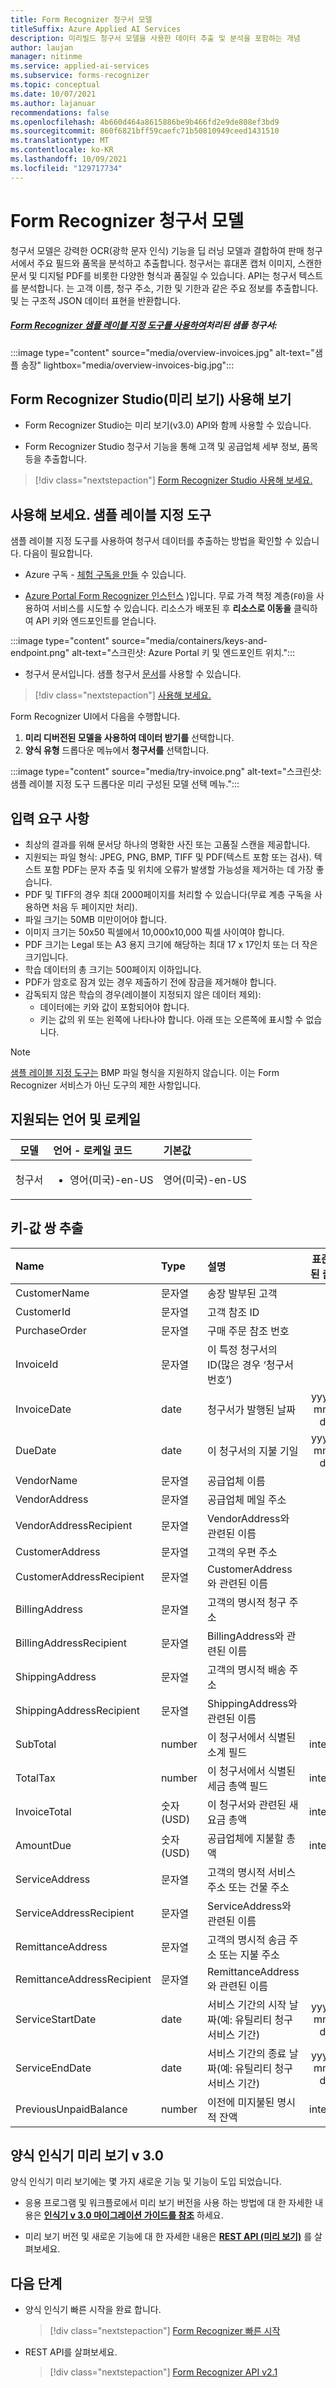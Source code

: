 ```yaml
---
title: Form Recognizer 청구서 모델
titleSuffix: Azure Applied AI Services
description: 미리빌드 청구서 모델을 사용한 데이터 추출 및 분석을 포함하는 개념
author: laujan
manager: nitinme
ms.service: applied-ai-services
ms.subservice: forms-recognizer
ms.topic: conceptual
ms.date: 10/07/2021
ms.author: lajanuar
recommendations: false
ms.openlocfilehash: 4b660d464a8615886be9b466fd2e9de808ef3bd9
ms.sourcegitcommit: 860f6821bff59caefc71b50810949ceed1431510
ms.translationtype: MT
ms.contentlocale: ko-KR
ms.lasthandoff: 10/09/2021
ms.locfileid: "129717734"
---
```

<!-- markdownlint-disable MD033 -->

# <a name="form-recognizer-invoice-model"></a>Form Recognizer 청구서 모델

 청구서 모델은 강력한 OCR(광학 문자 인식) 기능을 딥 러닝 모델과 결합하여 판매 청구서에서 주요 필드와 품목을 분석하고 추출합니다.  청구서는 휴대폰 캡처 이미지, 스캔한 문서 및 디지털 PDF를 비롯한 다양한 형식과 품질일 수 있습니다. API는 청구서 텍스트를 분석합니다. 는 고객 이름, 청구 주소, 기한 및 기한과 같은 주요 정보를 추출합니다. 및 는 구조적 JSON 데이터 표현을 반환합니다.

##### <a name="sample-invoice-processed-with-form-recognizer-sample-labeling-tool"></a>[Form Recognizer 샘플 레이블 지정 도구를 사용하여](https://fott-2-1.azurewebsites.net/)처리된 샘플 청구서:

:::image type="content" source="media/overview-invoices.jpg" alt-text="샘플 송장" lightbox="media/overview-invoices-big.jpg":::

## <a name="try-form-recognizer-studio-preview"></a>Form Recognizer Studio(미리 보기) 사용해 보기

* Form Recognizer Studio는 미리 보기(v3.0) API와 함께 사용할 수 있습니다.

* Form Recognizer Studio 청구서 기능을 통해 고객 및 공급업체 세부 정보, 품목 등을 추출합니다.

> [!div class="nextstepaction"]
> [Form Recognizer Studio 사용해 보세요.](https://formrecognizer.appliedai.azure.com/studio/prebuilt?formType=invoice)

## <a name="try-it-sample-labeling-tool"></a>사용해 보세요. 샘플 레이블 지정 도구

샘플 레이블 지정 도구를 사용하여 청구서 데이터를 추출하는 방법을 확인할 수 있습니다. 다음이 필요합니다.

* Azure 구독 - [체험 구독을 만들](https://azure.microsoft.com/free/cognitive-services/) 수 있습니다.

* [Azure Portal Form Recognizer 인스턴스](https://ms.portal.azure.com/#create/Microsoft.CognitiveServicesFormRecognizer) )입니다. 무료 가격 책정 계층(`F0`)을 사용하여 서비스를 시도할 수 있습니다. 리소스가 배포된 후 **리소스로 이동을** 클릭하여 API 키와 엔드포인트를 얻습니다.

 :::image type="content" source="media/containers/keys-and-endpoint.png" alt-text="스크린샷: Azure Portal 키 및 엔드포인트 위치.":::

* 청구서 문서입니다. 샘플 청구서 [문서](https://raw.githubusercontent.com/Azure-Samples/cognitive-services-REST-api-samples/master/curl/form-recognizer/sample-invoice.pdf)를 사용할 수 있습니다.

> [!div class="nextstepaction"]
  > [사용해 보세요.](https://fott-2-1.azurewebsites.net/prebuilts-analyze)

  Form Recognizer UI에서 다음을 수행합니다.

  1. **미리 디버전된 모델을 사용하여 데이터 받기를** 선택합니다.
  1. **양식 유형** 드롭다운 메뉴에서 **청구서를** 선택합니다.

  :::image type="content" source="media/try-invoice.png" alt-text="스크린샷: 샘플 레이블 지정 도구 드롭다운 미리 구성된 모델 선택 메뉴.":::

## <a name="input-requirements"></a>입력 요구 사항

* 최상의 결과를 위해 문서당 하나의 명확한 사진 또는 고품질 스캔을 제공합니다.
* 지원되는 파일 형식: JPEG, PNG, BMP, TIFF 및 PDF(텍스트 포함 또는 검사). 텍스트 포함 PDF는 문자 추출 및 위치에 오류가 발생할 가능성을 제거하는 데 가장 좋습니다.
* PDF 및 TIFF의 경우 최대 2000페이지를 처리할 수 있습니다(무료 계층 구독을 사용하면 처음 두 페이지만 처리).
* 파일 크기는 50MB 미만이어야 합니다.
* 이미지 크기는 50x50 픽셀에서 10,000x10,000 픽셀 사이여야 합니다.
* PDF 크기는 Legal 또는 A3 용지 크기에 해당하는 최대 17 x 17인치 또는 더 작은 크기입니다.
* 학습 데이터의 총 크기는 500페이지 이하입니다.
* PDF가 암호로 잠겨 있는 경우 제출하기 전에 잠금을 제거해야 합니다.
* 감독되지 않은 학습의 경우(레이블이 지정되지 않은 데이터 제외):
  * 데이터에는 키와 값이 포함되어야 합니다.
  * 키는 값의 위 또는 왼쪽에 나타나야 합니다. 아래 또는 오른쪽에 표시할 수 없습니다.

> [!NOTE]
> [샘플 레이블 지정 도구는](https://fott-2-1.azurewebsites.net/) BMP 파일 형식을 지원하지 않습니다. 이는 Form Recognizer 서비스가 아닌 도구의 제한 사항입니다.

## <a name="supported-languages-and-locales"></a>지원되는 언어 및 로케일

| 모델 | 언어 - 로케일 코드 | 기본값 |
|--------|:----------------------|:---------|
|청구서| <ul><li>영어(미국)-en-US</li></ul>| 영어(미국)-en-US|

## <a name="key-value-pair-extraction"></a>키-값 쌍 추출

|Name| Type | 설명 | 표준화된 출력 |
|:-----|:----|:----|:---:|
| CustomerName | 문자열 | 송장 발부된 고객| |
| CustomerId | 문자열 | 고객 참조 ID | |
| PurchaseOrder | 문자열 | 구매 주문 참조 번호 | |
| InvoiceId | 문자열 | 이 특정 청구서의 ID(많은 경우 ‘청구서 번호’) | |
| InvoiceDate | date | 청구서가 발행된 날짜 | yyyy-mm-dd|
| DueDate | date | 이 청구서의 지불 기일 | yyyy-mm-dd|
| VendorName | 문자열 | 공급업체 이름 |  |
| VendorAddress | 문자열 |  공급업체 메일 주소|  |
| VendorAddressRecipient | 문자열 | VendorAddress와 관련된 이름 |  |
| CustomerAddress | 문자열 | 고객의 우편 주소 | |
| CustomerAddressRecipient | 문자열 | CustomerAddress와 관련된 이름 | |
| BillingAddress | 문자열 | 고객의 명시적 청구 주소 |  |
| BillingAddressRecipient | 문자열 | BillingAddress와 관련된 이름 | |
| ShippingAddress | 문자열 | 고객의 명시적 배송 주소 | |
| ShippingAddressRecipient | 문자열 | ShippingAddress와 관련된 이름 |  |
| SubTotal | number | 이 청구서에서 식별된 소계 필드 | integer |
| TotalTax | number | 이 청구서에서 식별된 세금 총액 필드 | integer |
| InvoiceTotal | 숫자 (USD) | 이 청구서와 관련된 새 요금 총액 | integer |
| AmountDue |  숫자 (USD) | 공급업체에 지불할 총액 | integer |
| ServiceAddress | 문자열 | 고객의 명시적 서비스 주소 또는 건물 주소 | |
| ServiceAddressRecipient | 문자열 | ServiceAddress와 관련된 이름 |  |
| RemittanceAddress | 문자열 | 고객의 명시적 송금 주소 또는 지불 주소 |   |
| RemittanceAddressRecipient | 문자열 | RemittanceAddress와 관련된 이름 |  |
| ServiceStartDate | date | 서비스 기간의 시작 날짜(예: 유틸리티 청구 서비스 기간) | yyyy-mm-dd |
| ServiceEndDate | date | 서비스 기간의 종료 날짜(예: 유틸리티 청구 서비스 기간) | yyyy-mm-dd|
| PreviousUnpaidBalance | number | 이전에 미지불된 명시적 잔액 | integer |

## <a name="form-recognizer-preview-v30"></a>양식 인식기 미리 보기 v 3.0

 양식 인식기 미리 보기에는 몇 가지 새로운 기능 및 기능이 도입 되었습니다.

* 응용 프로그램 및 워크플로에서 미리 보기 버전을 사용 하는 방법에 대 한 자세한 내용은 [**인식기 v 3.0 마이그레이션 가이드를 참조**](v3-migration-guide.md) 하세요.

* 미리 보기 버전 및 새로운 기능에 대 한 자세한 내용은 [**REST API (미리 보기)**](https://westus.dev.cognitive.microsoft.com/docs/services/form-recognizer-api-v3-0-preview-1/operations/AnalyzeDocument) 를 살펴보세요.

## <a name="next-steps"></a>다음 단계

* 양식 인식기 빠른 시작을 완료 합니다.

  > [!div class="nextstepaction"]
  > [Form Recognizer 빠른 시작](quickstarts/try-sdk-rest-api.md)

* REST API를 살펴보세요.

    > [!div class="nextstepaction"]
    > [Form Recognizer API v2.1](https://westus.dev.cognitive.microsoft.com/docs/services/form-recognizer-api-v2-1/operations/5ed8c9843c2794cbb1a96291)
